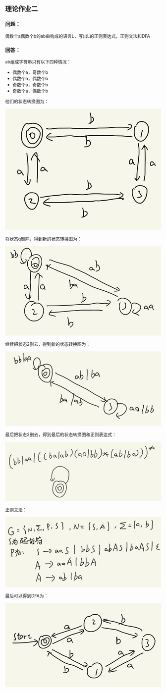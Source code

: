 ## 理论作业二

### 问题：

偶数个a偶数个b的ab串构成的语言L，写出L的正则表达式，正则文法和DFA

### 回答：

ab组成字符串只有以下四种情况：

- 偶数个a，奇数个b
- 偶数个a，偶数个b
- 奇数个a，奇数个b
- 奇数个a，偶数个b

他们的状态转换图为：

<img src="assets/理论作业二/IMG_AD45B1DBD4CD-1.jpeg" alt="IMG_AD45B1DBD4CD-1" style="zoom:67%;" />

将状态q删除，得到新的状态转换图为：

![IMG_DC7FDB26BAA7-1](assets/理论作业二/IMG_DC7FDB26BAA7-1.jpeg)



继续把状态2删去，得到新的状态转换图为：

<img src="assets/理论作业二/IMG_D2F661B053EA-1.jpeg" alt="IMG_D2F661B053EA-1" style="zoom:67%;" />

最后把状态3删去，得到最后的状态转换图和正则表达式：

![IMG_54C60D8DFC7D-1](assets/理论作业二/IMG_54C60D8DFC7D-1.jpeg)



正则文法：

![IMG_809E46391CDC-1](assets/理论作业二/IMG_809E46391CDC-1.jpeg)

最后可以得到DFA为：

![IMG_06834C006523-1](assets/理论作业二/IMG_06834C006523-1.jpeg)